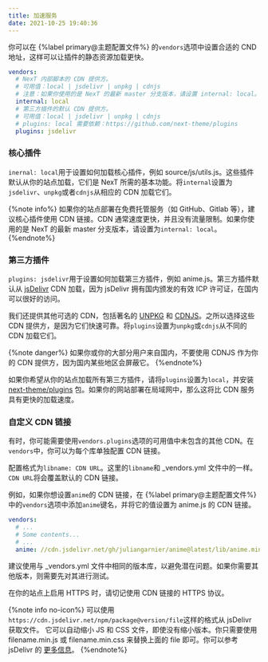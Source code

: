 ```yaml
---
title: 加速服务
date: 2021-10-25 19:40:36
---
```


你可以在 {%label primary@主题配置文件%} 的`vendors`选项中设置合适的 CND 地址，这样可以让插件的静态资源加载更快。

```yml next/_config.yml
vendors:
  # NexT 内部脚本的 CDN 提供方。
  # 可用值：local | jsdelivr | unpkg | cdnjs
  # 注意：如果你使用的是 NexT 的最新 master 分支版本，请设置 internal: local。
  internal: local
  # 第三方插件的默认 CDN 提供方。
  # 可用值：local | jsdelivr | unpkg | cdnjs
  # plugins: local 需要依赖：https://github.com/next-theme/plugins
  plugins: jsdelivr
```

### 核心插件

`inernal: local`用于设置如何加载核心插件，例如 source/js/utils.js。这些插件默认从你的站点加载，它们是 NexT 所需的基本功能。将`internal`设置为`jsdelivr`、`unpkg`或者`cdnjs`从相应的 CDN 加载它们。

{%note info%}
如果你的站点部署在免费托管服务（如 GitHub、Gitlab 等），建议核心插件使用 CDN 链接。CDN 通常速度更快，并且没有流量限制。如果你使用的是 NexT 的最新 master 分支版本，请设置为`internal: local`。
{%endnote%}

### 第三方插件

`plugins: jsdelivr`用于设置如何加载第三方插件，例如 anime.js。第三方插件默认从 [jsDelivr](https://www.jsdelivr.com/) CDN 加载，因为 jsDelivr 拥有国内颁发的有效 ICP 许可证，在国内可以很好的访问。

我们还提供其他可选的 CDN，包括著名的 [UNPKG](https://unpkg.com/) 和 [CDNJS](https://cdnjs.com/)。之所以选择这些 CDN 提供方，是因为它们快速可靠。将`plugins`设置为`unpkg`或`cdnjs`从不同的 CDN 加载它们。

{%note danger%}
如果你或你的大部分用户来自国内，不要使用 CDNJS 作为你的 CDN 提供方，因为国内某些地区会屏蔽它。
{%endnote%}

如果你希望从你的站点加载所有第三方插件，请将`plugins`设置为`local`，并安装 [next-theme/plugins](https://github.com/next-theme/plugins) 包。如果你的网站部署在局域网中，那么这将比 CDN 服务具有更快的加载速度。

### 自定义 CDN 链接

有时，你可能需要使用`vendors.plugins`选项的可用值中未包含的其他 CDN。在`vendors`中，你可以为每个库单独配置 CDN 链接。

配置格式为`libname: CDN URL`。这里的`libname`和 _vendors.yml 文件中的一样。`CDN URL`将会覆盖默认的 CDN 链接。

例如，如果你想设置`anime`的 CDN 链接，在 {%label primary@主题配置文件%} 中的`vendors`选项中添加`anime`键名，并将它的值设置为 anime.js 的 CDN 链接。

```yml next/_config.yml
vendors:
  # ...
  # Some contents...
  # ...
  anime: //cdn.jsdelivr.net/gh/juliangarnier/anime@latest/lib/anime.min.js
```

建议使用与 _vendors.yml 文件中相同的版本库，以避免潜在问题。如果你需要其他版本，则需要先对其进行测试。

在你的站点上启用 HTTPS 时，请切记使用 CDN 链接的 HTTPS 协议。

{%note info no-icon%}
可以使用`https://cdn.jsdelivr.net/npm/package@version/file`这样的格式从 jsDelivr 获取文件。 它可以自动缩小 JS 和 CSS 文件，即使没有缩小版本。你只需要使用 filename.min.js 或 filename.min.css 来替换上面的 file 即可。你可以参考 jsDelivr 的 [更多信息](https://www.jsdelivr.com/features)。
{%endnote%}
